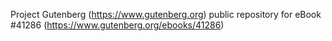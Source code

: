 Project Gutenberg (https://www.gutenberg.org) public repository for eBook #41286 (https://www.gutenberg.org/ebooks/41286)
